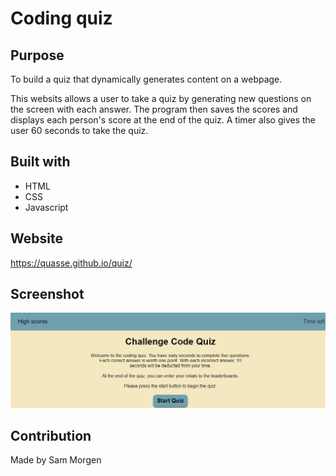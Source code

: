 # Coding quiz

## Purpose

To build a quiz that dynamically generates content on a webpage.

This websits allows a user to take a quiz by generating new questions on the screen with each answer. The program then saves the scores and displays each person's score at the end of the quiz. A timer also gives the user 60 seconds to take the quiz.

## Built with

- HTML
- CSS
- Javascript

## Website

https://quasse.github.io/quiz/

## Screenshot

![Screenshot of launch screen for quiz](/assets/images/screenshot.png)

## Contribution

Made by Sam Morgen
